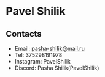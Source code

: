 # Pavel Shilik

## Contacts
+ Email: pasha-shilik@mail.ru
+ Tel: 375298191978
+ Instagram: PavelShilik
+ Discord: Pasha Shilik(PavelShilik)

